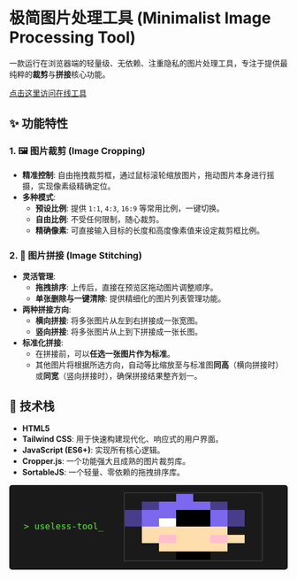 # 极简图片处理工具 (Minimalist Image Processing Tool)

一款运行在浏览器端的轻量级、无依赖、注重隐私的图片处理工具，专注于提供最纯粹的**裁剪**与**拼接**核心功能。

[点击这里访问在线工具](https://Ye-HHH.github.io/image-tool/)

## ✨ 功能特性

### 1. 🖼️ 图片裁剪 (Image Cropping)

* **精准控制**: 自由拖拽裁剪框，通过鼠标滚轮缩放图片，拖动图片本身进行摇摄，实现像素级精确定位。
* **多种模式**:
    * **预设比例**: 提供 `1:1`, `4:3`, `16:9` 等常用比例，一键切换。
    * **自由比例**: 不受任何限制，随心裁剪。
    * **精确像素**: 可直接输入目标的长度和高度像素值来设定裁剪框比例。

### 2. 🧩 图片拼接 (Image Stitching)

* **灵活管理**:
    * **拖拽排序**: 上传后，直接在预览区拖动图片调整顺序。
    * **单张删除与一键清除**: 提供精细化的图片列表管理功能。
* **两种拼接方向**:
    * **横向拼接**: 将多张图片从左到右拼接成一张宽图。
    * **竖向拼接**: 将多张图片从上到下拼接成一张长图。
* **标准化拼接**:
    * 在拼接前，可以**任选一张图片作为标准**。
    * 其他图片将根据所选方向，自动等比缩放至与标准图**同高**（横向拼接时）或**同宽**（竖向拼接时），确保拼接结果整齐划一。

## 🚀 技术栈

* **HTML5**
* **Tailwind CSS**: 用于快速构建现代化、响应式的用户界面。
* **JavaScript (ES6+)**: 实现所有核心逻辑。
* **Cropper.js**: 一个功能强大且成熟的图片裁剪库。
* **SortableJS**: 一个轻量、零依赖的拖拽排序库。

<div align="center">
<table style="border: none; border-collapse: collapse; margin: 0 auto; background-color: #1A1A1A; padding: 10px; border-radius: 5px;">
  <tr>
    <td style="border: none; padding-right: 20px;">
      <table style="border: none; border-collapse: collapse; margin: 0 auto; font-family: monospace, monospace; color: #4AF626; font-size: 16px;">
        <tr><td>&gt; useless-tool_</td></tr>
      </table>
    </td>
    <td style="border: none;">
      <table style="border: 2px solid #333; border-collapse: collapse; margin: 0 auto;">
        <tr>
          <td style="background-color: #1A1A1A; width: 15px; height: 15px;"></td><td style="background-color: #1A1A1A; width: 15px; height: 15px;"></td><td style="background-color: #1A1A1A; width: 15px; height: 15px;"></td><td style="background-color: #7B68EE; width: 15px; height: 15px;"></td><td style="background-color: #1A1A1A; width: 15px; height: 15px;"></td><td style="background-color: #1A1A1A; width: 15px; height: 15px;"></td><td style="background-color: #1A1A1A; width: 15px; height: 15px;"></td><td style="background-color: #1A1A1A; width: 15px; height: 15px;"></td>
        </tr>
        <tr>
          <td style="background-color: #1A1A1A; width: 15px; height: 15px;"></td><td style="background-color: #483D8B; width: 15px; height: 15px;"></td><td style="background-color: #7B68EE; width: 15px; height: 15px;"></td><td style="background-color: #7B68EE; width: 15px; height: 15px;"></td><td style="background-color: #7B68EE; width: 15px; height: 15px;"></td><td style="background-color: #483D8B; width: 15px; height: 15px;"></td><td style="background-color: #1A1A1A; width: 15px; height: 15px;"></td><td style="background-color: #1A1A1A; width: 15px; height: 15px;"></td>
        </tr>
        <tr>
          <td style="background-color: #483D8B; width: 15px; height: 15px;"></td><td style="background-color: #7B68EE; width: 15px; height: 15px;"></td><td style="background-color: #7B68EE; width: 15px; height: 15px;"></td><td style="background-color: #000000; width: 15px; height: 15px;"></td><td style="background-color: #000000; width: 15px; height: 15px;"></td><td style="background-color: #7B68EE; width: 15px; height: 15px;"></td><td style="background-color: #483D8B; width: 15px; height: 15px;"></td><td style="background-color: #1A1A1A; width: 15px; height: 15px;"></td>
        </tr>
        <tr>
          <td style="background-color: #483D8B; width: 15px; height: 15px;"></td><td style="background-color: #7B68EE; width: 15px; height: 15px;"></td><td style="background-color: #FFFFFF; width: 15px; height: 15px;"></td><td style="background-color: #000000; width: 15px; height: 15px;"></td><td style="background-color: #000000; width: 15px; height: 15px;"></td><td style="background-color: #7B68EE; width: 15px; height: 15px;"></td><td style="background-color: #483D8B; width: 15px; height: 15px;"></td><td style="background-color: #1A1A1A; width: 15px; height: 15px;"></td>
        </tr>
        <tr>
          <td style="background-color: #1A1A1A; width: 15px; height: 15px;"></td><td style="background-color: #FFDEAD; width: 15px; height: 15px;"></td><td style="background-color: #FFDEAD; width: 15px; height: 15px;"></td><td style="background-color: #FFDEAD; width: 15px; height: 15px;"></td><td style="background-color: #FFDEAD; width: 15px; height: 15px;"></td><td style="background-color: #FFDEAD; width: 15px; height: 15px;"></td><td style="background-color: #1A1A1A; width: 15px; height: 15px;"></td><td style="background-color: #1A1A1A; width: 15px; height: 15px;"></td>
        </tr>
        <tr>
          <td style="background-color: #1A1A1A; width: 15px; height: 15px;"></td><td style="background-color: #FFDEAD; width: 15px; height: 15px;"></td><td style="background-color: #FFC0CB; width: 15px; height: 15px;"></td><td style="background-color: #FFDEAD; width: 15px; height: 15px;"></td><td style="background-color: #FFDEAD; width: 15px; height: 15px;"></td><td style="background-color: #FFC0CB; width: 15px; height: 15px;"></td><td style="background-color: #FFDEAD; width: 15px; height: 15px;"></td><td style="background-color: #1A1A1A; width: 15px; height: 15px;"></td>
        </tr>
        <tr>
          <td style="background-color: #1A1A1A; width: 15px; height: 15px;"></td><td style="background-color: #1A1A1A; width: 15px; height: 15px;"></td><td style="background-color: #FFDEAD; width: 15px; height: 15px;"></td><td style="background-color: #FFDEAD; width: 15px; height: 15px;"></td><td style="background-color: #FFDEAD; width: 15px; height: 15px;"></td><td style="background-color: #FFDEAD; width: 15px; height: 15px;"></td><td style="background-color: #1A1A1A; width: 15px; height: 15px;"></td><td style="background-color: #1A1A1A; width: 15px; height: 15px;"></td>
        </tr>
        <tr>
          <td style="background-color: #1A1A1A; width: 15px; height: 15px;"></td><td style="background-color: #1A1A1A; width: 15px; height: 15px;"></td><td style="background-color: #1A1A1A; width: 15px; height: 15px;"></td><td style="background-color: #000000; width: 15px; height: 15px;"></td><td style="background-color: #000000; width: 15px; height: 15px;"></td><td style="background-color: #1A1A1A; width: 15px; height: 15px;"></td><td style="background-color: #1A1A1A; width: 15px; height: 15px;"></td><td style="background-color: #1A1A1A; width: 15px; height: 15px;"></td>
        </tr>
      </table>
    </td>
  </tr>
</table>
</div>
